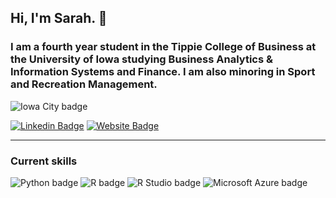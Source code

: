 ## Hi, I'm Sarah. :wave:

### I am a fourth year student in the Tippie College of Business at the University of Iowa studying Business Analytics & Information Systems and Finance. I am also minoring in Sport and Recreation Management. 

![Iowa City badge](https://img.shields.io/static/v1?message=IA&logo=google-maps&labelColor=ffcd00&color=000000&logoColor=black&label=Iowa%20City&style=for-the-badge)

[![Linkedin Badge](https://img.shields.io/badge/-LinkedIn-0e76a8?style=flat-square&logo=Linkedin&logoColor=white)](https://linkedin.com/in/sarah-k-phillips) [![Website Badge](https://img.shields.io/badge/Website-3b5998?style=flat-square&logo=google-chrome&logoColor=white)](https://sarahphillips.me/) 

---  

### Current skills
![Python badge](https://img.shields.io/static/v1?message=Python&logo=R&labelColor=3776AB&color=3776AB&logoColor=white&label=%20&style=for-the-badge) ![R badge](https://img.shields.io/static/v1?message=R%20Programming&logo=R&labelColor=276DC3&color=276DC3&logoColor=white&label=%20&style=for-the-badge) ![R Studio badge](https://img.shields.io/static/v1?message=R%20Studio&logo=RStudio&labelColor=75AADB&color=75AADB&logoColor=white&label=%20&style=for-the-badge) ![Microsoft Azure badge](https://img.shields.io/static/v1?message=Azure&logo=Microsoft%20Azure&labelColor=0078D4&color=0078D4&logoColor=white&label=%20&style=for-the-badge) 

